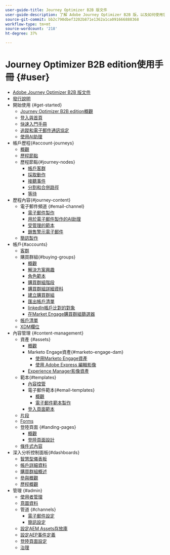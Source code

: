 ```yaml
---
user-guide-title: Journey Optimizer B2B 版文件
user-guide-description: 了解 Adobe Journey Optimizer B2B 版，以及如何使用它透過內建生成式 AI 和業界領先的自動化來編排帳戶和購買群組旅程。
source-git-commit: bb2c790dbef3202b871e1362a1ca091666888368
workflow-type: tm+mt
source-wordcount: '218'
ht-degree: 37%

---
```



# Journey Optimizer B2B edition使用手冊 {#user}

+ [Adobe Journey Optimizer B2B 版文件](guide-overview.md)
+ [發行說明](./release-notes/release-notes.md)
+ 開始使用 {#get-started}
   + [Journey Optimizer B2B edition概觀](about-journey-optimizer-b2b-edition.md)
   + [登入與首頁](home-page.md)
   + [快速入門手冊](./start/get-started.md)
   + [追蹤和電子郵件通訊協定](./start/email-protocols.md)
   + [使用AI助理](./start/ai-assistant.md)
+ 帳戶歷程{#account-journeys}
   + [概觀](./journeys/journey-overview.md)
   + [歷程節點](./journeys/journey-nodes.md)
   + 歷程節點{#journey-nodes}
      + [帳戶客群](./journeys/account-audience-nodes.md)
      + [採取動作](./journeys/action-nodes.md)
      + [接聽事件](./journeys/listen-for-event-nodes.md)
      + [分割和合併路徑](./journeys/split-merge-paths-nodes.md)
      + [等待](./journeys/wait-nodes.md)
+ 歷程內容{#journey-content}
   + 電子郵件頻道 {#email-channel}
      + [電子郵件製作](./content/email-authoring.md)
      + [用於電子郵件製作的AI助理](./content/ai-assistant-emails.md)
      + [受管理的範本](./content/email-authoring-governance.md)
      + [銷售警示電子郵件](./content/sales-alert-email.md)
   + [簡訊製作](./content/sms-authoring.md)
+ 帳戶{#accounts}
   + [客群](./audiences/account-audience-overview.md)
   + 購買群組{#buying-groups}
      + [概觀](./buying-groups/buying-groups-overview.md)
      + [解決方案興趣](./buying-groups/solution-interests.md)
      + [角色範本](./buying-groups/buying-groups-role-templates.md)
      + [購買群組階段](./buying-groups/buying-group-stages.md)
      + [購買群組詳細資料](./buying-groups/buying-group-details.md)
      + [建立購買群組](./buying-groups/buying-groups-create.md)
      + [匯出帳戶清單](./audiences/account-list-export.md)
      + [linkedIn帳戶比對的對象](./data/linkedin-account-matched-audiences.md)
      + [在Market Engage購買群組篩選器](./buying-groups/marketo-engage-smart-list-buying-group-filters.md)
   + [帳戶清單](./accounts/account-lists.md)
   + [XDM欄位](./data/field-mapping.md)
+ 內容管理 {#content-management}
   + 資產 {#assets}
      + [概觀](./content/assets-overview.md)
      + Marketo Engage資產{#marketo-engage-dam}
         + [使用Marketo Engage資產](./content/marketo-engage-design-studio.md)
         + [使用 Adobe Express 編輯影像](./content/image-edit-adobe-express.md)
      + [Experience Manager影像資產](./content/aem-assets.md)
   + 範本{#templates}
      + [內容控管](./content/template-content-governance.md)
      + 電子郵件範本{#email-templates}
         + [概觀](./content/email-templates.md)
         + [電子郵件範本製作](./content/email-template-authoring.md)
      + [登入頁面範本](./content/landing-page-templates.md)
   + [片段](./content/fragments.md)
   + [Forms](./content/forms.md)
   + 登陸頁面 {#landing-pages}
      + [概觀](./content/landing-pages.md)
      + [登陸頁面設計](./content/landing-page-design.md)
   + [條件式內容](./content/conditional-content.md)
+ 深入分析控制面板{#dashboards}
   + [智慧型儀表板](./dashboards/intelligent-dashboard.md)
   + [帳戶詳細資料](./accounts/account-details.md)
   + [購買群組概述](./dashboards/buying-groups-dashboard.md)
   + [參與概觀](./dashboards/engagement-dashboard.md)
   + [歷程概觀](./dashboards/journeys-dashboard.md)
+ 管理 {#admin}
   + [使用者管理](./admin/user-management.md)
   + [意圖資料](./admin/intent-data.md)
   + 管道 {#channels}
      + [電子郵件設定](./admin/configure-channels-emails.md)
      + [簡訊設定](./admin/configure-channels-sms.md)
   + [設定AEM Assets存放庫](./admin/configure-aem-repositories.md)
   + [設定AEP事件定義](./admin/configure-aep-events.md)
   + [登陸頁面設定](./admin/landing-page-settings.md)
   + [治理](./admin/governance.md)
